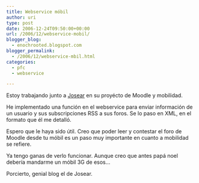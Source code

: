 ```yaml
---
title: Webservice móbil
author: uri
type: post
date: 2006-12-24T09:50:00+00:00
url: /2006/12/webservice-mobil/
blogger_blog:
  - enochrooted.blogspot.com
blogger_permalink:
  - /2006/12/webservice-mbil.html
categories:
  - pfc
  - webservice

---
```

Estoy trabajando junto a [Josear][1] en su proyécto de Moodle y mobilidad.

He implementado una función en el webservice para enviar información de un usuario y sus subscripciones RSS a sus foros. Se lo paso en XML, en el formato que él me detalló.

Espero que le haya sido útil. Creo que poder leer y contestar el foro de Moodle desde tu móbil es un paso muy importante en cuanto a mobilidad se refiere. 

Ya tengo ganas de verlo funcionar. Aunque creo que antes papá noel debería mandarme un móbil 3G de esos&#8230;

Porcierto, genial blog el de Josear.

 [1]: https://losientotodo.blogspot.com/